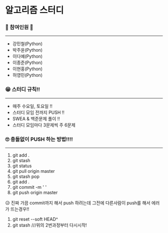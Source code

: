 # 알고리즘 스터디

###  &#128583; 참여인원	&#128587;
------------------------------------
* 강민철(Python)
* 박주윤(Python)
* 이다예(Python)
* 이종준(Python)
* 이현홍(Python)
* 허영민(Python)

### &#128513; 스터디 규칙!!
---------------------------------------
* 매주 수요일, 토요일 !!
* 스터디 모임 전까지 PUSH !!
* SWEA & 백준문제 풀이 !!
* 스터디 모임마다 3문제씩 주 6문제


### &#128580; 충돌없이 PUSH 하는 방법!!!!
------------------------------------------
1. git add .
2. git stash
3. git status
4. git pull origin master
5. git stash pop
6. git add .
7. git commit -m ' '
8. git push origin master

&#128549; 진짜 가끔 commit까지 해서 push 하려는데 그전에 다른사람이 push를 해서 에러가 뜨는경우!!
1. git reset --soft HEAD^
2. git stash ///위의 2번과정부터 다시시작!
